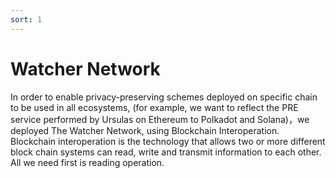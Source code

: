 ```yaml
---
sort: 1
---
```


# Watcher Network

In order to enable privacy-preserving schemes deployed on specific chain to be used in all ecosystems, (for example, we want to reflect the PRE service performed by Ursulas on Ethereum to Polkadot and Solana)，we deployed The Watcher Network, using Blockchain Interoperation. Blockchain interoperation is the technology that allows two or more different block chain systems can read, write and transmit information to each other. All we need first is reading operation. 